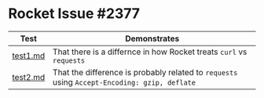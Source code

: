 # Rocket Issue #2377

| Test | Demonstrates |
|--|--|
| [test1.md](https://github.com/danielclough/Rocket-2377/blob/main/test2-test1.md) | That there is a differnce in how Rocket treats `curl` vs `requests` |
| [test2.md](https://github.com/danielclough/Rocket-2377/blob/main/test2-test2.md) | That the difference is probably related to `requests` using `Accept-Encoding: gzip, deflate` |
